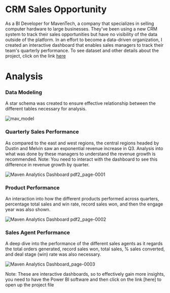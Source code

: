 # CRM Sales Opportunity
As a BI Developer for MavenTech, a company that specializes in selling computer hardware to large businesses. They've been using a new CRM system to track their sales opportunities but have no visibility of the data outside of the platform. In an effort to become a data-driven organization, I created an interactive dashboard that enables sales managers to track their team's quarterly performance.
To see dataset and other details about the project, click on the link [here](https://mavenanalytics.io/challenges/maven-sales-challenge/31)
# Analysis
### Data Modeling
A star schema was created to ensure effective relationship between the different tables necessary for analysis.

![mav_model](https://github.com/chrisaliyuda/CRM-Sales/assets/102206477/3e3bd8de-5220-45b6-824a-cfdd4e90dc66)

### Quarterly Sales Performance
As compared to the east and west regions, the central regions headed by Dustin and Melvin saw an exponential revenue increase in Q3. Analysis into what was done by these managers to understand the revenue growth is recommended. Note: You need to interact with the dashboard to see this difference in revenue growth by quarter.

![Maven Analytics Dashboard pdf2_page-0001](https://github.com/chrisaliyuda/CRM-Sales/assets/102206477/d309c0d0-fbbc-4ad6-bf8f-b89a5f73f3b1)

### Product Performance
An interaction into how the different products performed across quarters, percentage total sales and win rate, record sales won, and then the engage year was also shown. 

![Maven Analytics Dashboard pdf2_page-0002](https://github.com/chrisaliyuda/CRM-Sales/assets/102206477/64272999-5527-4903-9218-94eb47cc055c)

### Sales Agent Performance 
A deep dive into the performance of the different sales agents as it regards the total orders generated, record sales won, total sales, % sales converted, and deal stage (win) rate was also necessary.

![Maven Analytics Dashboard_page-0003](https://github.com/chrisaliyuda/CRM-Sales/assets/102206477/cd284a3d-f74b-4a2f-b688-4d57e007c1cf)

Note: These are interactive dashboards, so to effectively gain more insights, you need to have the Power BI software and then click on the link [here] to open up the project file 


